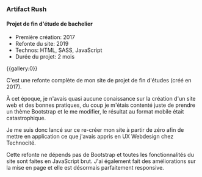 ### Artifact Rush
#### Projet de fin d'étude de bachelier

* Première création: 2017
* Refonte du site: 2019
* Technos: HTML, SASS, JavaScript
* Durée du projet: 2 mois

{{gallery:0}}

C'est une refonte complète de mon site de projet de fin d'études (créé en 2017).

À cet époque, je n'avais quasi aucune conaissance sur la création d'un site web et des bonnes pratiques, du coup je m'étais contenté juste de prendre un thème Bootstrap et le me modifier, le résultat au format mobile était catastrophique.

Je me suis donc lancé sur ce re-créer mon site à partir de zéro afin de mettre en application ce que j'avais appris en UX Webdesign chez Technocité.

Cette refonte ne dépends pas de Bootstrap et toutes les fonctionnalités du site sont faites en JavaScript brut.
J'ai également fait des améliorations sur la mise en page et elle est désormais parfaitement responsive.
